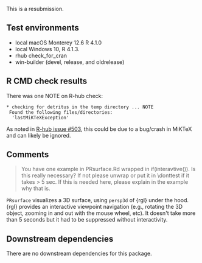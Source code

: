 This is a resubmission.

## Test environments
* local macOS Monterey 12.6 R 4.1.0
* local Windows 10, R 4.1.3.
* rhub check_for_cran
* win-builder (devel, release, and oldrelease)

## R CMD check results
There was one NOTE on R-hub check:
```
* checking for detritus in the temp directory ... NOTE
 Found the following files/directories:
  'lastMiKTeXException'
```
As noted in [R-hub issue #503](https://github.com/r-hub/rhub/issues/503), this could be due to a bug/crash in MiKTeX and can likely be ignored.

## Comments
> You have one example in PRsurface.Rd wrapped in if(interavtive()). Is
this really necessary? If not please unwrap or put it in \donttest if it
takes > 5 sec. If this is needed here, please explain in the example why
that is.

`PRsurface` visualizes a 3D surface, using `persp3d` of {rgl} under the hood. {rgl} provides an interactive viewpoint navigation (e.g., rotating the 3D object, zooming in and out with the mouse wheel, etc). It doesn't take more than 5 seconds but it had to be suppressed without interactivity.

## Downstream dependencies
There are no downstream dependencies for this package.

